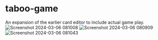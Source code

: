 # taboo-game
An expansion of the earlier card editor to include actual game play.
![Screenshot 2024-03-06 081008](https://github.com/ejspriggs/taboo-game/assets/32990599/ba4e250a-7d2b-4958-930e-0e2b5035d2a6)
![Screenshot 2024-03-06 080909](https://github.com/ejspriggs/taboo-game/assets/32990599/6c9f6808-5f41-41e5-a98b-eefec0e74c7e)
![Screenshot 2024-03-06 081043](https://github.com/ejspriggs/taboo-game/assets/32990599/0e2634d2-84cd-4a85-858e-485c89953597)
